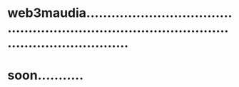 # web3maudia.....................................................................................................................
# soon...........
